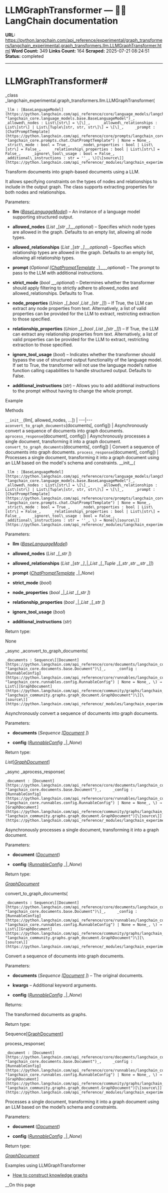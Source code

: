 # LLMGraphTransformer — 🦜🔗 LangChain  documentation

**URL:** https://python.langchain.com/api_reference/experimental/graph_transformers/langchain_experimental.graph_transformers.llm.LLMGraphTransformer.html
**Word Count:** 349
**Links Count:** 164
**Scraped:** 2025-07-21 08:24:51
**Status:** completed

---

# LLMGraphTransformer\#

_class _langchain\_experimental.graph\_transformers.llm.LLMGraphTransformer\(

    _llm : [BaseLanguageModel](https://python.langchain.com/api_reference/core/language_models/langchain_core.language_models.base.BaseLanguageModel.html#langchain_core.language_models.base.BaseLanguageModel "langchain_core.language_models.base.BaseLanguageModel")_,     _allowed\_nodes : List\[str\] = \[\]_,     _allowed\_relationships : List\[str\] | List\[Tuple\[str, str, str\]\] = \[\]_,     _prompt : [ChatPromptTemplate](https://python.langchain.com/api_reference/core/prompts/langchain_core.prompts.chat.ChatPromptTemplate.html#langchain_core.prompts.chat.ChatPromptTemplate "langchain_core.prompts.chat.ChatPromptTemplate") | None = None_,     _strict\_mode : bool = True_,     _node\_properties : bool | List\[str\] = False_,     _relationship\_properties : bool | List\[str\] = False_,     _ignore\_tool\_usage : bool = False_,     _additional\_instructions : str = ''_, \)[\[source\]](https://python.langchain.com/api_reference/_modules/langchain_experimental/graph_transformers/llm.html#LLMGraphTransformer)\#     

Transform documents into graph-based documents using a LLM.

It allows specifying constraints on the types of nodes and relationships to include in the output graph. The class supports extracting properties for both nodes and relationships.

Parameters:     

  * **llm** \([_BaseLanguageModel_](https://python.langchain.com/api_reference/core/language_models/langchain_core.language_models.base.BaseLanguageModel.html#langchain_core.language_models.base.BaseLanguageModel "langchain_core.language_models.base.BaseLanguageModel")\) – An instance of a language model supporting structured output.

  * **allowed\_nodes** \(_List_ _\[__str_ _\]__,__optional_\) – Specifies which node types are allowed in the graph. Defaults to an empty list, allowing all node types.

  * **allowed\_relationships** \(_List_ _\[__str_ _\]__,__optional_\) – Specifies which relationship types are allowed in the graph. Defaults to an empty list, allowing all relationship types.

  * **prompt** \(_Optional_ _\[_[_ChatPromptTemplate_](https://python.langchain.com/api_reference/core/prompts/langchain_core.prompts.chat.ChatPromptTemplate.html#langchain_core.prompts.chat.ChatPromptTemplate "langchain_core.prompts.chat.ChatPromptTemplate") _\]__,__optional_\) – The prompt to pass to the LLM with additional instructions.

  * **strict\_mode** \(_bool_ _,__optional_\) – Determines whether the transformer should apply filtering to strictly adhere to allowed\_nodes and allowed\_relationships. Defaults to True.

  * **node\_properties** \(_Union_ _\[__bool_ _,__List_ _\[__str_ _\]__\]_\) – If True, the LLM can extract any node properties from text. Alternatively, a list of valid properties can be provided for the LLM to extract, restricting extraction to those specified.

  * **relationship\_properties** \(_Union_ _\[__bool_ _,__List_ _\[__str_ _\]__\]_\) – If True, the LLM can extract any relationship properties from text. Alternatively, a list of valid properties can be provided for the LLM to extract, restricting extraction to those specified.

  * **ignore\_tool\_usage** \(_bool_\) – Indicates whether the transformer should bypass the use of structured output functionality of the language model. If set to True, the transformer will not use the language model’s native function calling capabilities to handle structured output. Defaults to False.

  * **additional\_instructions** \(_str_\) – Allows you to add additional instructions to the prompt without having to change the whole prompt.

Example

Methods

`__init__`\(llm\[, allowed\_nodes, ...\]\) |    ---|---   `aconvert_to_graph_documents`\(documents\[, config\]\) | Asynchronously convert a sequence of documents into graph documents.   `aprocess_response`\(document\[, config\]\) | Asynchronously processes a single document, transforming it into a graph document.   `convert_to_graph_documents`\(documents\[, config\]\) | Convert a sequence of documents into graph documents.   `process_response`\(document\[, config\]\) | Processes a single document, transforming it into a graph document using an LLM based on the model's schema and constraints.      \_\_init\_\_\(

    _llm : [BaseLanguageModel](https://python.langchain.com/api_reference/core/language_models/langchain_core.language_models.base.BaseLanguageModel.html#langchain_core.language_models.base.BaseLanguageModel "langchain_core.language_models.base.BaseLanguageModel")_,     _allowed\_nodes : List\[str\] = \[\]_,     _allowed\_relationships : List\[str\] | List\[Tuple\[str, str, str\]\] = \[\]_,     _prompt : [ChatPromptTemplate](https://python.langchain.com/api_reference/core/prompts/langchain_core.prompts.chat.ChatPromptTemplate.html#langchain_core.prompts.chat.ChatPromptTemplate "langchain_core.prompts.chat.ChatPromptTemplate") | None = None_,     _strict\_mode : bool = True_,     _node\_properties : bool | List\[str\] = False_,     _relationship\_properties : bool | List\[str\] = False_,     _ignore\_tool\_usage : bool = False_,     _additional\_instructions : str = ''_, \) → None[\[source\]](https://python.langchain.com/api_reference/_modules/langchain_experimental/graph_transformers/llm.html#LLMGraphTransformer.__init__)\#     

Parameters:     

  * **llm** \([_BaseLanguageModel_](https://python.langchain.com/api_reference/core/language_models/langchain_core.language_models.base.BaseLanguageModel.html#langchain_core.language_models.base.BaseLanguageModel "langchain_core.language_models.base.BaseLanguageModel")\)

  * **allowed\_nodes** \(_List_ _\[__str_ _\]_\)

  * **allowed\_relationships** \(_List_ _\[__str_ _\]__|__List_ _\[__Tuple_ _\[__str_ _,__str_ _,__str_ _\]__\]_\)

  * **prompt** \([_ChatPromptTemplate_](https://python.langchain.com/api_reference/core/prompts/langchain_core.prompts.chat.ChatPromptTemplate.html#langchain_core.prompts.chat.ChatPromptTemplate "langchain_core.prompts.chat.ChatPromptTemplate") _|__None_\)

  * **strict\_mode** \(_bool_\)

  * **node\_properties** \(_bool_ _|__List_ _\[__str_ _\]_\)

  * **relationship\_properties** \(_bool_ _|__List_ _\[__str_ _\]_\)

  * **ignore\_tool\_usage** \(_bool_\)

  * **additional\_instructions** \(_str_\)

Return type:     

None

_async _aconvert\_to\_graph\_documents\(

    _documents : Sequence\[[Document](https://python.langchain.com/api_reference/core/documents/langchain_core.documents.base.Document.html#langchain_core.documents.base.Document "langchain_core.documents.base.Document")\]_,     _config : [RunnableConfig](https://python.langchain.com/api_reference/core/runnables/langchain_core.runnables.config.RunnableConfig.html#langchain_core.runnables.config.RunnableConfig "langchain_core.runnables.config.RunnableConfig") | None = None_, \) → List\[[GraphDocument](https://python.langchain.com/api_reference/community/graphs/langchain_community.graphs.graph_document.GraphDocument.html#langchain_community.graphs.graph_document.GraphDocument "langchain_community.graphs.graph_document.GraphDocument")\][\[source\]](https://python.langchain.com/api_reference/_modules/langchain_experimental/graph_transformers/llm.html#LLMGraphTransformer.aconvert_to_graph_documents)\#     

Asynchronously convert a sequence of documents into graph documents.

Parameters:     

  * **documents** \(_Sequence_ _\[_[_Document_](https://python.langchain.com/api_reference/core/documents/langchain_core.documents.base.Document.html#langchain_core.documents.base.Document "langchain_core.documents.base.Document") _\]_\)

  * **config** \([_RunnableConfig_](https://python.langchain.com/api_reference/core/runnables/langchain_core.runnables.config.RunnableConfig.html#langchain_core.runnables.config.RunnableConfig "langchain_core.runnables.config.RunnableConfig") _|__None_\)

Return type:     

_List_\[[_GraphDocument_](https://python.langchain.com/api_reference/community/graphs/langchain_community.graphs.graph_document.GraphDocument.html#langchain_community.graphs.graph_document.GraphDocument "langchain_community.graphs.graph_document.GraphDocument")\]

_async _aprocess\_response\(

    _document : [Document](https://python.langchain.com/api_reference/core/documents/langchain_core.documents.base.Document.html#langchain_core.documents.base.Document "langchain_core.documents.base.Document")_,     _config : [RunnableConfig](https://python.langchain.com/api_reference/core/runnables/langchain_core.runnables.config.RunnableConfig.html#langchain_core.runnables.config.RunnableConfig "langchain_core.runnables.config.RunnableConfig") | None = None_, \) → [GraphDocument](https://python.langchain.com/api_reference/community/graphs/langchain_community.graphs.graph_document.GraphDocument.html#langchain_community.graphs.graph_document.GraphDocument "langchain_community.graphs.graph_document.GraphDocument")[\[source\]](https://python.langchain.com/api_reference/_modules/langchain_experimental/graph_transformers/llm.html#LLMGraphTransformer.aprocess_response)\#     

Asynchronously processes a single document, transforming it into a graph document.

Parameters:     

  * **document** \([_Document_](https://python.langchain.com/api_reference/core/documents/langchain_core.documents.base.Document.html#langchain_core.documents.base.Document "langchain_core.documents.base.Document")\)

  * **config** \([_RunnableConfig_](https://python.langchain.com/api_reference/core/runnables/langchain_core.runnables.config.RunnableConfig.html#langchain_core.runnables.config.RunnableConfig "langchain_core.runnables.config.RunnableConfig") _|__None_\)

Return type:     

[_GraphDocument_](https://python.langchain.com/api_reference/community/graphs/langchain_community.graphs.graph_document.GraphDocument.html#langchain_community.graphs.graph_document.GraphDocument "langchain_community.graphs.graph_document.GraphDocument")

convert\_to\_graph\_documents\(

    _documents : Sequence\[[Document](https://python.langchain.com/api_reference/core/documents/langchain_core.documents.base.Document.html#langchain_core.documents.base.Document "langchain_core.documents.base.Document")\]_,     _config : [RunnableConfig](https://python.langchain.com/api_reference/core/runnables/langchain_core.runnables.config.RunnableConfig.html#langchain_core.runnables.config.RunnableConfig "langchain_core.runnables.config.RunnableConfig") | None = None_, \) → List\[[GraphDocument](https://python.langchain.com/api_reference/community/graphs/langchain_community.graphs.graph_document.GraphDocument.html#langchain_community.graphs.graph_document.GraphDocument "langchain_community.graphs.graph_document.GraphDocument")\][\[source\]](https://python.langchain.com/api_reference/_modules/langchain_experimental/graph_transformers/llm.html#LLMGraphTransformer.convert_to_graph_documents)\#     

Convert a sequence of documents into graph documents.

Parameters:     

  * **documents** \(_Sequence_ _\[_[_Document_](https://python.langchain.com/api_reference/core/documents/langchain_core.documents.base.Document.html#langchain_core.documents.base.Document "langchain_core.documents.base.Document") _\]_\) – The original documents.

  * **kwargs** – Additional keyword arguments.

  * **config** \([_RunnableConfig_](https://python.langchain.com/api_reference/core/runnables/langchain_core.runnables.config.RunnableConfig.html#langchain_core.runnables.config.RunnableConfig "langchain_core.runnables.config.RunnableConfig") _|__None_\)

Returns:     

The transformed documents as graphs.

Return type:     

Sequence\[[GraphDocument](https://python.langchain.com/api_reference/neo4j/graphs/langchain_neo4j.graphs.graph_document.GraphDocument.html#langchain_neo4j.graphs.graph_document.GraphDocument "langchain_neo4j.graphs.graph_document.GraphDocument")\]

process\_response\(

    _document : [Document](https://python.langchain.com/api_reference/core/documents/langchain_core.documents.base.Document.html#langchain_core.documents.base.Document "langchain_core.documents.base.Document")_,     _config : [RunnableConfig](https://python.langchain.com/api_reference/core/runnables/langchain_core.runnables.config.RunnableConfig.html#langchain_core.runnables.config.RunnableConfig "langchain_core.runnables.config.RunnableConfig") | None = None_, \) → [GraphDocument](https://python.langchain.com/api_reference/community/graphs/langchain_community.graphs.graph_document.GraphDocument.html#langchain_community.graphs.graph_document.GraphDocument "langchain_community.graphs.graph_document.GraphDocument")[\[source\]](https://python.langchain.com/api_reference/_modules/langchain_experimental/graph_transformers/llm.html#LLMGraphTransformer.process_response)\#     

Processes a single document, transforming it into a graph document using an LLM based on the model’s schema and constraints.

Parameters:     

  * **document** \([_Document_](https://python.langchain.com/api_reference/core/documents/langchain_core.documents.base.Document.html#langchain_core.documents.base.Document "langchain_core.documents.base.Document")\)

  * **config** \([_RunnableConfig_](https://python.langchain.com/api_reference/core/runnables/langchain_core.runnables.config.RunnableConfig.html#langchain_core.runnables.config.RunnableConfig "langchain_core.runnables.config.RunnableConfig") _|__None_\)

Return type:     

[_GraphDocument_](https://python.langchain.com/api_reference/community/graphs/langchain_community.graphs.graph_document.GraphDocument.html#langchain_community.graphs.graph_document.GraphDocument "langchain_community.graphs.graph_document.GraphDocument")

Examples using LLMGraphTransformer

  * [How to construct knowledge graphs](https://python.langchain.com/docs/how_to/graph_constructing/)

__On this page